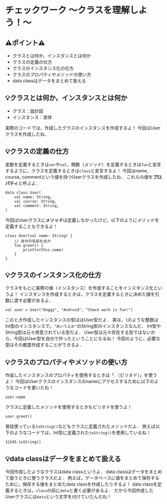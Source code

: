 # チェックワーク 〜クラスを理解しよう！〜

## ⚠️ポイント⚠️
- クラスとは何か，インスタンスとは何か
- クラスの定義の仕方
- クラスのインスタンス化の仕方
- クラスのプロパティやメソッドの使い方
- data classはデータをまとめて扱える

## 💡クラスとは何か，インスタンスとは何か
- クラス：設計図
- インスタンス：実体

実際のコードでは，作成したクラスのインスタンスを作成するよ！
今回はUserクラスを作成したね．

## 💡クラスの定義の仕方
変数を定義するときは`var`や`val`，関数（メソッド）を定義するときは`fun`と宣言するように，クラスを定義するときは`class`と宣言するよ！
今回はname, course, commentという値を持つUserクラスを作成したね．
これらの値を**プロパティ**と呼ぶよ．
```
data class User(
    val name: String,
    val course: String,
    val comment: String,
)
```

今回はUserクラスに**メソッド**は定義しなかったけど，以下のようにメソッドを定義することもできるよ！
```
class User(val name: String) {
    // 自分の名前を出力
    fun greet() {
        println(this.name)
    }
}
```

## 💡クラスのインスタンス化の仕方
クラスをもとに実際の値（インスタンス）を作成することをインスタンス化というよ！
インスタンスを作成するときは，クラスを定義するときに決めた値を引数に渡す必要があるよ．
```
val user = User("Doggy", "Android", "Check work is fun!")
```

このとき作成したインスタンスの型ははUser型だよ．
実は，`1`のような整数はInt型のインスタンスで，`"あいうえお"`のString型のインスタンスなんだ．
Int型やString型は元々用意されている型だよ．
User型は元々存在する型ではないから，今回はUser型を自分で作ったということになるね！
今回のように，必要な型はその都度作成することができるよ．

## 💡クラスのプロパティやメソッドの使い方
作成したインスタンスのプロパティを使用するときは「.（ピリオド）」を使うよ！
今回はUserクラスのインスタンスのnameにアクセスするために以下のようなコードを書いたね！
```
user.name
```

クラスに定義したメソッドを使用するときもピリオドを使うよ！
```
user.greet()
```

普段使っている`toString()`などもクラスに定義されたメソッドだよ．
例えば以下のようなコードでは，Int型に定義された`toString()`を使用しているね！

```
12345.toString()
```

## 💡data classはデータをまとめて扱える
今回作成したようなクラスはdata classというよ．
data classはデータをまとめて扱うときに使うクラスだよ．
例えば，データベースに値をまとめて保存するために，保存する値をまとめたdata classを作成したりするよ！
data classを定義するときは，`class`の前に`data`と書く必要があるよ．
だから今回作成したUserクラスには`data`という文字を付けていたんだね！


